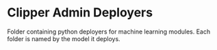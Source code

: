 # Clipper Admin Deployers
Folder containing python deployers for machine learning modules. Each folder is named by the model it deploys.

